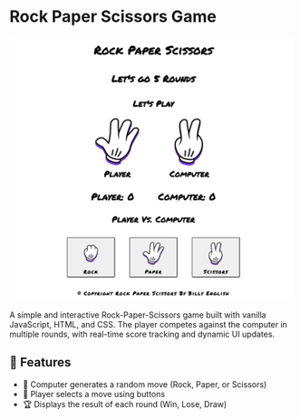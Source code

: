 <h1>Rock Paper Scissors Game</h1>

<img src="./images/Rock_Paper_Scissors_Game_Image.png" width="500">

<p>
    A simple and interactive Rock-Paper-Scissors game built with vanilla JavaScript, HTML, and CSS. The player competes against the computer in multiple rounds, with real-time score tracking and dynamic UI updates.
<p>

<h2>🚀 Features</h2>

<ul>
    <li>🧠 Computer generates a random move (Rock, Paper, or Scissors)</li>
    <li>🧍 Player selects a move using buttons</li>
    <li>🏆 Displays the result of each round (Win, Lose, Draw)</li>
<ul>